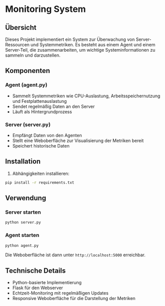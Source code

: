 # Monitoring System

## Übersicht
Dieses Projekt implementiert ein System zur Überwachung von Server-Ressourcen und Systemmetriken. Es besteht aus einem Agent und einem Server-Teil, die zusammenarbeiten, um wichtige Systeminformationen zu sammeln und darzustellen.

## Komponenten

### Agent (agent.py)
- Sammelt Systemmetriken wie CPU-Auslastung, Arbeitsspeichernutzung und Festplattenauslastung
- Sendet regelmäßig Daten an den Server
- Läuft als Hintergrundprozess

### Server (server.py)
- Empfängt Daten von den Agenten
- Stellt eine Weboberfläche zur Visualisierung der Metriken bereit
- Speichert historische Daten

## Installation

1. Abhängigkeiten installieren:
```bash
pip install -r requirements.txt
```

## Verwendung

### Server starten
```bash
python server.py
```

### Agent starten
```bash
python agent.py
```

Die Weboberfläche ist dann unter `http://localhost:5000` erreichbar.

## Technische Details
- Python-basierte Implementierung
- Flask für den Webserver
- Echtzeit-Monitoring mit regelmäßigen Updates
- Responsive Weboberfläche für die Darstellung der Metriken
